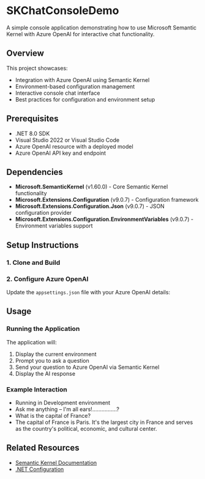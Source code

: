 ﻿# SKChatConsoleDemo

A simple console application demonstrating how to use Microsoft Semantic Kernel with Azure OpenAI for interactive chat functionality.

## Overview

This project showcases:
- Integration with Azure OpenAI using Semantic Kernel
- Environment-based configuration management
- Interactive console chat interface
- Best practices for configuration and environment setup

## Prerequisites

- .NET 8.0 SDK
- Visual Studio 2022 or Visual Studio Code
- Azure OpenAI resource with a deployed model
- Azure OpenAI API key and endpoint


## Dependencies

- **Microsoft.SemanticKernel** (v1.60.0) - Core Semantic Kernel functionality
- **Microsoft.Extensions.Configuration** (v9.0.7) - Configuration framework
- **Microsoft.Extensions.Configuration.Json** (v9.0.7) - JSON configuration provider
- **Microsoft.Extensions.Configuration.EnvironmentVariables** (v9.0.7) - Environment variables support

## Setup Instructions

### 1. Clone and Build

### 2. Configure Azure OpenAI

Update the `appsettings.json` file with your Azure OpenAI details:


## Usage

### Running the Application

The application will:
1. Display the current environment
2. Prompt you to ask a question
3. Send your question to Azure OpenAI via Semantic Kernel
4. Display the AI response

### Example Interaction

- Running in Development environment 
- Ask me anything – I'm all ears!................? 
- What is the capital of France? 
- The capital of France is Paris. It's the largest city in France and serves as the country's political, economic, and cultural center.


## Related Resources

- [Semantic Kernel Documentation](https://learn.microsoft.com/en-us/semantic-kernel/)
- [.NET Configuration](https://docs.microsoft.com/en-us/dotnet/core/extensions/configuration)